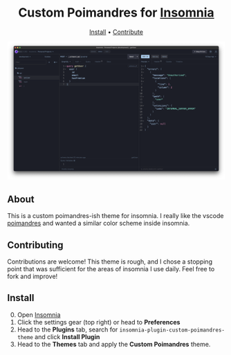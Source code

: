 <h1 align="center">
  Custom Poimandres for <a href="https://insomnia.rest">Insomnia</a>
  <br>
</h1>

<p align="center">
  <a href="#install">Install</a> •
  <a href="#contributing">Contribute</a>
</p>

![Theme Example](/assets/theme.png?raw=true "Theme Example")

## About

This is a custom poimandres-ish theme for insomnia. I really like the vscode [poimandres](https://github.com/drcmda/poimandres-theme) and wanted a similar color scheme inside insomnia.

## Contributing

Contributions are welcome! This theme is rough, and I chose a stopping point that was sufficient for the areas of insomnia I use daily. Feel free to fork and improve!

## Install

0. Open [Insomnia](https://insomnia.rest)
1. Click the settings gear (top right) or head to **Preferences**
2. Head to the **Plugins** tab, search for `insomnia-plugin-custom-poimandres-theme` and click **Install Plugin**
3. Head to the **Themes** tab and apply the **Custom Poimandres** theme.
